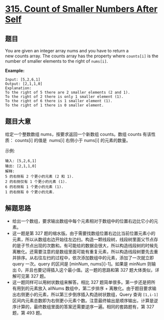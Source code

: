 # [315. Count of Smaller Numbers After Self](https://leetcode.com/problems/count-of-smaller-numbers-after-self/)


## 题目

You are given an integer array nums and you have to return a new counts array. The counts array has the property where `counts[i]` is the number of smaller elements to the right of `nums[i]`.

**Example:**

    Input: [5,2,6,1]
    Output: [2,1,1,0] 
    Explanation:
    To the right of 5 there are 2 smaller elements (2 and 1).
    To the right of 2 there is only 1 smaller element (1).
    To the right of 6 there is 1 smaller element (1).
    To the right of 1 there is 0 smaller element.


## 题目大意


给定一个整数数组 nums，按要求返回一个新数组 counts。数组 counts 有该性质： counts[i] 的值是  nums[i] 右侧小于 nums[i] 的元素的数量。

示例:

```
输入: [5,2,6,1]
输出: [2,1,1,0] 
解释:
5 的右侧有 2 个更小的元素 (2 和 1).
2 的右侧仅有 1 个更小的元素 (1).
6 的右侧有 1 个更小的元素 (1).
1 的右侧有 0 个更小的元素.
```


## 解题思路


- 给出一个数组，要求输出数组中每个元素相对于数组中的位置右边比它小的元素。
- 这一题是第 327 题的缩水版。由于需要找数组位置右边比当前位置元素小的元素，所以从数组右边开始往左边扫。构造一颗线段树，线段树里面父节点存的是子节点出现的次数和。有可能给的数据会很大，所以构造线段树的时候先离散化。还需要注意的是数组里面可能有重复元素，所以构造线段树要先去重并排序。从右往左扫的过程中，依次添加数组中的元素，添加了一次就立即 query 一次。query 的区间是 [minNum, nums[i]-1]。如果是 minNum 则输出 0，并且也要记得插入这个最小值。这一题的思路和第 327 题大体类似，详解可见第 327 题。
- 这一题同样可以用树状数组来解答。相比 327 题简单很多。第一步还是把所有用到的元素放入 allNums 数组中，第二步排序 + 离散化。由于题目要求输出右侧更小的元素，所以第三步倒序插入构造树状数组，Query 查询 `[1,i-1]` 区间内元素总数即为右侧更小元素个数。注意最终输出是顺序输出，计算是逆序计算的，最终数组里面的答案还需要逆序一遍。相同的套路题有，第 327 题，第 493 题。